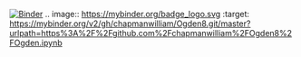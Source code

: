 [![Binder](https://mybinder.org/badge_logo.svg)](https://mybinder.org/v2/gh/chapmanwilliam/Ogden8.git/master?urlpath=https%3A%2F%2Fgithub.com%2Fchapmanwilliam%2FOgden8%2FOgden.ipynb)
.. image:: https://mybinder.org/badge_logo.svg
 :target: https://mybinder.org/v2/gh/chapmanwilliam/Ogden8.git/master?urlpath=https%3A%2F%2Fgithub.com%2Fchapmanwilliam%2FOgden8%2FOgden.ipynb